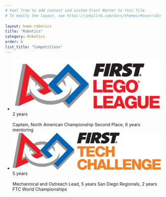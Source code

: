 ```yaml
---
# Feel free to add content and custom Front Matter to this file.
# To modify the layout, see https://jekyllrb.com/docs/themes/#overriding-theme-defaults

layout: home-robotics
title: "Robotics"
category: Robotics
order: 6
list_title: "Competitions"
---
```


<div class="w3-container">
    <!-- <h3>FIRST Robotics</h3> -->
    <!-- <img src="/categories/robotics/assets/images/first.png"> -->
    <ul class="w3-ul w3-card-4 w3-white">
      <li class="w3-padding-16">
        <img src="/categories/robotics/assets/images/fll.png" class="w3-left w3-margin-right firstIcon">
        <span class="w3-xlarge w3-right">2 years</span><br><br>
        Captain, North American Championship Second Place, 6 years mentoring
      </li>
      <li class="w3-padding-16">
        <img src="/categories/robotics/assets/images/ftc.png" class="w3-left w3-margin-right firstIcon">
        <span class="w3-xlarge w3-right">5 years</span><br><br>
        Mechannical and Outreach Lead, 5 years San Diego Regionals, 2 years FTC World Championships
      </li>
      <!-- <li class="w3-padding-16">
        <img src="/w3images/avatar6.png" class="w3-left w3-circle w3-margin-right" style="width:35px">
        <span class="w3-xlarge">Jane</span><br>
      </li> -->
    </ul>
  </div>
  <br>
